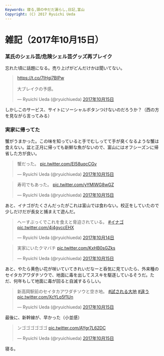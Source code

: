 ```yaml
---
Keywords: 寝る,頭の中だだ漏らし,日記,富山
Copyright: (C) 2017 Ryuichi Ueda
---
```


# 雑記（2017年10月15日）

### 某氏のシェル芸/危険シェル芸グッズ再ブレイク

忘れた頃に話題になる。売り上げがどんだけかは聞いてない。

<blockquote class="twitter-tweet" data-lang="ja"><p lang="ja" dir="ltr"><a href="https://t.co/7IHgi7BIPw">https://t.co/7IHgi7BIPw</a><br><br>大ブレイクの予感。</p>&mdash; Ryuichi Ueda (@ryuichiueda) <a href="https://twitter.com/ryuichiueda/status/919445952850571264?ref_src=twsrc%5Etfw">2017年10月15日</a></blockquote> <script async src="//platform.twitter.com/widgets.js" charset="utf-8"></script>

しかしこのサービス、サイトにソーシャルボタンつけないのだろうか？（西の方を見ながら言ってみる）

### 実家に帰ってた

蟹がうまかった。この味を知っていると手でむしってて手が臭くなるような蟹は食えない。盆と正月に帰っても新鮮な魚がないので、富山にはオフシーズンに帰省した方が良い。

<blockquote class="twitter-tweet" data-lang="ja"><p lang="ja" dir="ltr">蟹だった。 <a href="https://t.co/EI58uqcCGv">pic.twitter.com/EI58uqcCGv</a></p>&mdash; Ryuichi Ueda (@ryuichiueda) <a href="https://twitter.com/ryuichiueda/status/919553973534695424?ref_src=twsrc%5Etfw">2017年10月15日</a></blockquote>
<script async src="//platform.twitter.com/widgets.js" charset="utf-8"></script>

<blockquote class="twitter-tweet" data-lang="ja"><p lang="ja" dir="ltr">寿司でもあった。 <a href="https://t.co/yYMIWG8wGZ">pic.twitter.com/yYMIWG8wGZ</a></p>&mdash; Ryuichi Ueda (@ryuichiueda) <a href="https://twitter.com/ryuichiueda/status/919554879563038720?ref_src=twsrc%5Etfw">2017年10月15日</a></blockquote>

あと、イナゴがたくさんだったがこれは富山では食わない。校正をしていたので少しだけだが長女と捕まえて遊んだ。

<blockquote class="twitter-tweet" data-lang="ja"><p lang="ja" dir="ltr">へーすぶっくでこれを食えと脅迫されている。 <a href="https://twitter.com/hashtag/%E3%82%A4%E3%83%8A%E3%82%B4?src=hash&amp;ref_src=twsrc%5Etfw">#イナゴ</a> <a href="https://t.co/4i4gvccEHX">pic.twitter.com/4i4gvccEHX</a></p>&mdash; Ryuichi Ueda (@ryuichiueda) <a href="https://twitter.com/ryuichiueda/status/919104667874861059?ref_src=twsrc%5Etfw">2017年10月14日</a></blockquote> <script async src="//platform.twitter.com/widgets.js" charset="utf-8"></script>

<blockquote class="twitter-tweet" data-lang="ja"><p lang="ja" dir="ltr">実家にいたクマバチ <a href="https://t.co/KxHB0sGZks">pic.twitter.com/KxHB0sGZks</a></p>&mdash; Ryuichi Ueda (@ryuichiueda) <a href="https://twitter.com/ryuichiueda/status/919515621859106816?ref_src=twsrc%5Etfw">2017年10月15日</a></blockquote> <script async src="//platform.twitter.com/widgets.js" charset="utf-8"></script>

あと、やたら黄色い花が咲いていてきれいだなーと呑気に見ていたら、外来種のセイタカアワダチソウで、地面に毒を出してススキを駆逐しているそうだ。ただ、何年もして地面に毒が回ると自滅するらしい。

<blockquote class="twitter-tweet" data-lang="ja"><p lang="ja" dir="ltr">新高岡駅前のセイタカアワダチソウと空き地。 <a href="https://twitter.com/hashtag/%E8%A9%A6%E3%81%95%E3%82%8C%E3%82%8B%E5%A4%A7%E5%9C%B0?src=hash&amp;ref_src=twsrc%5Etfw">#試される大地</a> <a href="https://twitter.com/hashtag/%E9%81%95%E3%81%86?src=hash&amp;ref_src=twsrc%5Etfw">#違う</a> <a href="https://t.co/XcYLq5f1Un">pic.twitter.com/XcYLq5f1Un</a></p>&mdash; Ryuichi Ueda (@ryuichiueda) <a href="https://twitter.com/ryuichiueda/status/919514948333473792?ref_src=twsrc%5Etfw">2017年10月15日</a></blockquote> <script async src="//platform.twitter.com/widgets.js" charset="utf-8"></script>


最後に、新幹線が、早かった（小並感）

<blockquote class="twitter-tweet" data-lang="ja"><p lang="ja" dir="ltr">ンゴゴゴゴゴゴ <a href="https://t.co/AYgr7L62DC">pic.twitter.com/AYgr7L62DC</a></p>&mdash; Ryuichi Ueda (@ryuichiueda) <a href="https://twitter.com/ryuichiueda/status/919476728350654464?ref_src=twsrc%5Etfw">2017年10月15日</a></blockquote>


寝る。
